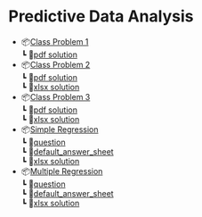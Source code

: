 # Predictive Data Analysis

* 📦[Class Problem 1](/Class_Problem_1/)<br>
  ┗ 📜[pdf solution](/Class_Problem_1/PDA_CLASS_PROBLEM_1_SOLUTION.pdf)
* 📦[Class Problem 2](/Class_Problem_2/)<br>
  ┗ 📜[pdf solution](/Class_Problem_2/PDA_CLASS_PROBLEM_2_SOLUTION.pdf)<br>
  ┗ 📜[xlsx solution](/Class_Problem_2/PDA_CLASS_PROBLEM_2_SOLUTION.xlsx)
* 📦[Class Problem 3](/Class_Problem_3/)<br>
  ┗ 📜[pdf solution](/Class_Problem_3/PDA_CLASS_PROBLEM_3_SOLUTION.pdf)<br>
  ┗ 📜[xlsx solution](/Class_Problem_3/PDA_CLASS_PROBLEM_3_SOLUTION.xlsx)
* 📦[Simple Regression](/Excel_Assignment/Simple_Regression)<br>
  ┗ 📜[question](/Excel_Assignment/Simple_Regression/PDA%20Assignment%203%20Instructions.pdf)<br>
  ┗ 📜[default_answer_sheet](/Excel_Assignment/Simple_Regression/SRSpreadsheet.xlsx)<br>
  ┗ 📜[xlsx solution](/Excel_Assignment/Simple_Regression/SRSpreadsheet_Solution.xlsx)
* 📦[Multiple Regression](/Excel_Assignment/Multiple_Regression)<br>
  ┗ 📜[question](/Excel_Assignment/Multiple_Regression/PDA%20Assignment%204%20Multiple%20Regression.pdf)<br>
  ┗ 📜[default_answer_sheet](/Excel_Assignment/Multiple_Regression/PDAData2.xlsx)<br>
  ┗ 📜[xlsx solution](/Excel_Assignment/Multiple_Regression/PDAData2_Solution.xlsx)